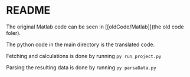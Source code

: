 # README

The original Matlab code can be seen in [[oldCode/Matlab]](the old code foler).

The python code in the main directory is the translated code.

Fetching and calculations is done by running `py run_project.py`

Parsing the resulting data is done by running `py parsaData.py`

